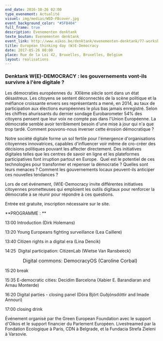 ```yaml
---
end_date: 2016-10-26 02:00
type_evenement: Actualité
visuel: img/medias/WED-FBcover.jpg
event_background_color: "#5FB404"
full_frame: true
description: Evenementen denktank
texte_bouton: Evenementen denktank
event_link: http://www.oikos.be/denktank/evenementen-denktank/77-workshop-w-e-democracy
title: European thinking day (W)E-Democracy
date: 2017-05-26 00:00
place: Rue de la Loi 42, Bruxelles, Bruxelles, Belgium
layout: realisations
---
```



### Denktank W(E)-DEMOCRACY : les gouvernements vont-ils survivre à l'ère digitale ?

Les démocraties européennes du  XXIème siècle sont dans un état désastreux. Les citoyens se sentent déconnectés de la scène politique et la méfiance croissante envers ses représentants a mené, en 2014, au taux de participation aux élections européennes le plus bas jamais enregistré. Selon les chiffres ahurissants du dernier sondage Eurobarometer 54% des citoyens pensent que leur voix ne compte pas dans l'Union Européenne. La démocratie semble avoir terriblement besoin d'une mise à jour qui n'a que trop tardé. Comment pouvons-nous inverser cette érosion démocratique ?

Notre société digitale forme un sol fertile pour l'émergence d'organisations citoyennes innovatrices, capables d'influencer voir même de cro-créer des décisions politiques pouvant les affecter directement. Des initiatives digitales telles que les centres de savoir en ligne et les plateformes participatives font irruption partout en Europe.  Quel est le potentiel de ces technologies pour transformer et repenser la démocratie ? Quelles sont leurs menaces ? Comment les gouvernements locaux peuvent-ils anticiper ces nouvelles tendances ?

Lors de cet événement, (W)E-Democracy invite différentes initiatives citoyennes prometteuses qui emploient les outils digitaux pour renforcer la démocratie à se réunir pour répondre à ces questions.

Entrée est gratuite, inscription nécessaire sur le site.

**PROGRAMME : **

13:00  Introduction (Dirk Holemans)

13:20  Young Europeans fighting surveillance (Lea Caillere)

13:40  Citizen rights in a digital era (Lina Dencik)

14:25  Digital participation: CitizenLab (Wietse Van Ransbeeck)

<span style="font-size: 1rem;">&nbsp;</span><span style="font-size: 1rem;">&nbsp;</span><span style="font-size: 1rem;">&nbsp;</span><span style="font-size: 1rem;">&nbsp;</span><span style="font-size: 1rem;">&nbsp;</span><span style="font-size: 1rem;">&nbsp;</span><span style="font-size: 1rem;">&nbsp;</span><span style="font-size: 1rem;">&nbsp;</span><span style="font-size: 1rem;">&nbsp;</span><span style="font-size: 1rem;">&nbsp;</span><span style="font-size: 1rem;">&nbsp;</span><span style="font-size: 1rem;">&nbsp;</span><span style="font-size: 1rem;">&nbsp;</span><span style="font-size: 1rem;">Digital commons: DemocracyOS (Caroline Corbal)</span>

15:20  break

15:35  E-democratic cities: Decidim Barcelona (Xabier E. Barandiaran and Arnau Monterde)

16:20  Digital parties - closing panel (Dóra Björt Guðjónsdóttir and Imade Annouri)

17:00  closing drink

Événement organisé par the Green European Foundation avec le support d'Oikos et le support financier du Parlement Européen. Livestreamed par la Fondation Ecologique à Paris, CDN à Belgrade, et la Fundacia Strefa Zieleni à Varsovie.